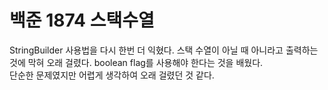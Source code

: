 # 백준 1874 스택수열

StringBuilder 사용법을 다시 한번 더 익혔다. 스택 수열이 아닐 때 아니라고 출력하는 것에 막혀 오래 걸렸다. boolean flag를 사용해야 한다는 것을 배웠다.<br>
단순한 문제였지만 어렵게 생각하여 오래 걸렸던 것 같다.
